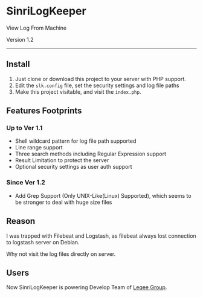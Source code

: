 # SinriLogKeeper

View Log From Machine

Version 1.2

----

## Install

1. Just clone or download this project to your server with PHP support.
2. Edit the `slk.config` file, set the security settings and log file paths
3. Make this project visitable, and visit the `index.php`.

## Features Footprints

### Up to Ver 1.1

* Shell wildcard pattern for log file path supported
* Line range support
* Three search methods including Regular Expression support
* Result Limitation to protect the server
* Optional security settings as user auth support

### Since Ver 1.2

* Add Grep Support (Only UNIX-Like(Linux) Supported), which seems to be stronger to deal with huge size files

## Reason

I was trapped with Filebeat and Logstash, as filebeat always lost connection to logstash server on Debian.

Why not visit the log files directly on server.

## Users

Now SinriLogKeeper is powering Develop Team of [Leqee Group](http://www.leqee.com/).